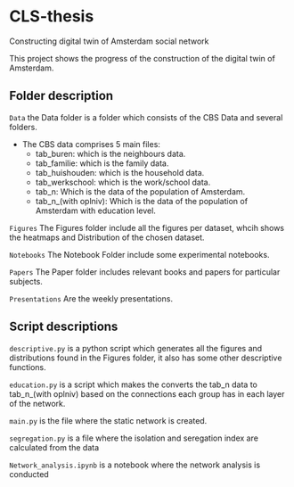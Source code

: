 # CLS-thesis
Constructing digital twin of Amsterdam social network

This project shows the progress of the construction of the digital twin of Amsterdam.


## Folder description

`Data` the Data folder is a folder which consists of the CBS Data and several folders.

- The CBS data comprises 5 main files:
    - tab_buren: which is the neighbours data.
    - tab_familie: which is the family data.
    - tab_huishouden: which is the household data.
    - tab_werkschool: which is the work/school data.
    - tab_n: Which is the data of the population of Amsterdam.
    - tab_n_(with oplniv): Which is the data of the population of Amsterdam with education level.

`Figures` The Figures folder include all the figures per dataset, whcih shows the heatmaps and Distribution of the chosen dataset.

`Notebooks` The Notebook Folder include some experimental notebooks.

`Papers` The Paper folder includes relevant books and papers for particular subjects.

`Presentations` Are the weekly presentations.


## Script descriptions

`descriptive.py` is a python script which generates all the figures and distributions found in the Figures folder, it also has some other descriptive functions.

`education.py` is a script which makes the converts the tab_n data to tab_n_(with oplniv) based on the connections each group has in each layer of the network.

`main.py` is the file where the static network is created.

`segregation.py` is a file where the isolation and seregation index are calculated from the data

`Network_analysis.ipynb` is a notebook where the network analysis is conducted
